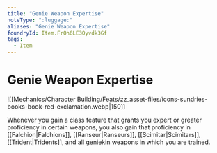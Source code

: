 ```yaml
---
title: "Genie Weapon Expertise"
noteType: ":luggage:"
aliases: "Genie Weapon Expertise"
foundryId: Item.FrOh6LE3Oyvdk3Gf
tags:
  - Item
---
```


# Genie Weapon Expertise
![[Mechanics/Character Building/Feats/zz_asset-files/icons-sundries-books-book-red-exclamation.webp|150]]

Whenever you gain a class feature that grants you expert or greater proficiency in certain weapons, you also gain that proficiency in [[Falchion|Falchions]], [[Ranseur|Ranseurs]], [[Scimitar|Scimitars]], [[Trident|Tridents]], and all geniekin weapons in which you are trained.

